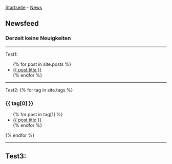 [Startseite](https://gh.pfeiffer.space/) - [News](https://gh.pfeiffer.space/news.html) 

## Newsfeed 

### Derzeit keine Neuigkeiten 

---

Test1:
<ul>
 {% for post in site.posts %}
 <li>
  <a href="{{ post.url }}">{{ post.title }}</a>
 </li>
{% endfor %}
</ul>

---

Test2:
 {% for tag in site.tags %} <h3>{{ tag[0] }}</h3> <ul> {% for post in tag[1] %} <li><a href="{{ post.url }}">{{ post.title }}</a></li> {% endfor %} </ul> {% endfor %}

---

Test3:
 -

